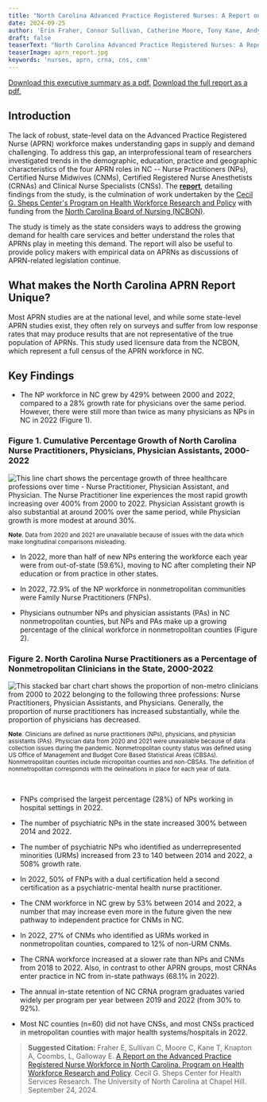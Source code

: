 ```yaml
---
title: "North Carolina Advanced Practice Registered Nurses: A Report on the Advanced Practice Registered Nurse Workforce in North Carolina"
date: 2024-09-25
author: 'Erin Fraher, Connor Sullivan, Catherine Moore, Tony Kane, Andy Knapton, Lorinda Coombs, Evan Galloway'
draft: false
teaserText: "North Carolina Advanced Practice Registered Nurses: A Report on the Advanced Practice Registered Nurse Workforce in North Carolina"
teaserImage: aprn_report.jpg
keywords: 'nurses, aprn, crna, cns, cnm'
---
```



<div class="buttons">
<a class="button is-info" href="/pdf/aprn_executive_summary.pdf">Download this executive summary as a pdf.</a>
<a class="button is-info" href="https://www.shepscenter.unc.edu/wp-content/uploads/2024/10/Final-Public-APRN-State-of-the-State-Report-1.pdf">Download the full report as a pdf.</a>
</div>

## Introduction

 The lack of robust, state-level data on the Advanced Practice
 Registered Nurse (APRN) workforce makes understanding gaps in supply
 and demand challenging. To address this gap, an interprofessional team
 of researchers investigated trends in the demographic, education,
 practice and geographic characteristics of the four APRN roles in
 NC -- Nurse Practitioners (NPs), Certified Nurse Midwives (CNMs),
 Certified Registered Nurse Anesthetists (CRNAs) and Clinical Nurse
 Specialists (CNSs). The
 [**report**](https://www.shepscenter.unc.edu/wp-content/uploads/2024/10/Final-Public-APRN-State-of-the-State-Report-1.pdf),
 detailing findings from the study, is the culmination of work
 undertaken by the [Cecil G. Sheps Center's Program on Health Workforce
 Research and
 Policy](https://www.shepscenter.unc.edu/programs-projects/workforce/sign-e-news/)
 with funding from the [North Carolina Board of Nursing
 (NCBON)](https://www.ncbon.com/).

 The study is timely as the state considers ways to address the growing
 demand for health care services and better understand the roles that
 APRNs play in meeting this demand. The report will also be useful to
 provide policy makers with empirical data on APRNs as discussions of
 APRN-related legislation continue.

 ## What makes the North Carolina APRN Report Unique?

 Most APRN studies are at the national level, and while some
 state-level APRN studies exist, they often rely on surveys and suffer
 from low response rates that may produce results that are not
 representative of the true population of APRNs. This study used
 licensure data from the NCBON, which represent a full census of the
 APRN workforce in NC.

## Key Findings

-   The NP workforce in NC grew by 429% between 2000 and 2022, compared
    to a 28% growth rate for physicians over the same period. However,
    there were still more than twice as many physicians as NPs in NC in
    2022 (Figure 1).

 ### Figure 1. Cumulative Percentage Growth of North Carolina Nurse Practitioners, Physicians, Physician Assistants, 2000-2022

![This line chart shows the percentage growth of three healthcare professions over time - Nurse Practitioner, Physician Assistant, and Physician. The Nurse Practitioner line experiences the most rapid growth increasing over 400% from 2000 to 2022. Physician Assistant growth is also substantial at around 200% over the same period, while Physician growth is more modest at around 30%.](/images/posts/aprn/figure_1.jpg)

<small>**Note**. Data from 2020 and 2021 are unavailable because of issues with
the data which make longitudinal comparisons misleading.</small>

-   In 2022, more than half of new NPs entering the workforce each year
    were from out-of-state (59.6%), moving to NC after completing their
    NP education or from practice in other states.

-   In 2022, 72.9% of the NP workforce in nonmetropolitan communities
    were Family Nurse Practitioners (FNPs).

-   Physicians outnumber NPs and physician assistants (PAs) in NC
    nonmetropolitan counties, but NPs and PAs make up a growing
    percentage of the clinical workforce in nonmetropolitan counties
    (Figure 2).

### Figure 2. North Carolina Nurse Practitioners as a Percentage of Nonmetropolitan Clinicians in the State, 2000-2022

![This stacked bar chart chart shows the proportion of non-metro clinicians from 2000 to 2022 belonging to the following three professions: Nurse Practitioners, Physician Assistants, and Physicians. Generally, the proportion of nurse practitioners has increased substantially, while the proportion of physicians has decreased.](/images/posts/aprn/figure_2.png)

 <small>**Note**. Clinicians are defined as nurse practitioners (NPs),
 physicians, and physician assistants (PAs). Physician data from 2020
 and 2021 were unavailable because of data collection issues during the
 pandemic. Nonmetropolitan county status was defined using US Office of
 Management and Budget Core Based Statistical Areas (CBSAs).
 Nonmetropolitan counties include micropolitan counties and non-CBSAs.
 The definition of nonmetropolitan corresponds with the delineations in
 place for each year of data.</small>

  

-   FNPs comprised the largest percentage (28%) of NPs working in
    hospital settings in 2022.

-   The number of psychiatric NPs in the state increased 300% between
    2014 and 2022.

-   The number of psychiatric NPs who identified as underrepresented
    minorities (URMs) increased from 23 to 140 between 2014 and 2022, a
    508% growth rate.

-   In 2022, 50% of FNPs with a dual certification held a second
    certification as a psychiatric-mental health nurse practitioner. 

-   The CNM workforce in NC grew by 53% between 2014 and 2022, a number
    that may increase even more in the future given the new pathway to
    independent practice for CNMs in NC.

-   In 2022, 27% of CNMs who identified as URMs worked in nonmetropolitan
    counties, compared to 12% of non-URM CNMs.

-   The CRNA workforce increased at a slower rate than NPs and CNMs from
    2018 to 2022. Also, in contrast to other APRN groups, most CRNAs
    enter practice in NC from in-state pathways (68.1% in 2022).

-   The annual in-state retention of NC CRNA program graduates varied
    widely per program per year between 2019 and 2022 (from 30% to 92%).

-   Most NC counties (n=60) did not have CNSs, and most CNSs practiced
    in metropolitan counties with major health systems/hospitals in
    2022.

>**Suggested Citation:** Fraher E, Sullivan C, Moore C, Kane T, Knapton A, Coombs, L, Galloway E. [A Report on the Advanced Practice Registered Nurse Workforce in North Carolina. Program on Health Workforce Research and Policy](https://www.shepscenter.unc.edu/wp-content/uploads/2024/10/Final-Public-APRN-State-of-the-State-Report-1.pdf). Cecil G. Sheps Center for Health Services Research. The University of North Carolina at Chapel Hill. September 24, 2024.

